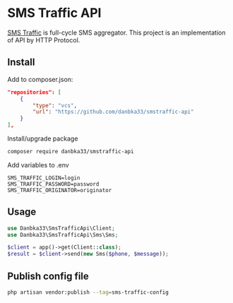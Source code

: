 # SMS Traffic API

[SMS Traffic](http://www.smstraffic.ru/) is full-cycle SMS aggregator. This project is an implementation of API by HTTP
Protocol.

## Install

Add to composer.json:

```json
"repositories": [
    {
        "type": "vcs",
        "url": "https://github.com/danbka33/smstraffic-api"
    }
],
```

Install/upgrade package

```bash
composer require danbka33/smstraffic-api
```

Add variables to .env

```dotenv
SMS_TRAFFIC_LOGIN=login
SMS_TRAFFIC_PASSWORD=password
SMS_TRAFFIC_ORIGINATOR=originator
```

## Usage

```php
use Danbka33\SmsTrafficApi\Client;
use Danbka33\SmsTrafficApi\Sms\Sms;

$client = app()->get(Client::class);
$result = $client->send(new Sms($phone, $message));
```

## Publish config file

```bash
php artisan vendor:publish --tag=sms-traffic-config
```

